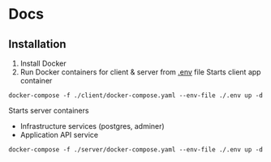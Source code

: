 # Docs
## Installation 
1. Install Docker
2. Run Docker containers for client & server from [.env](.env) file
Starts client app container 

```shell
docker-compose -f ./client/docker-compose.yaml --env-file ./.env up -d
```
Starts server containers
- Infrastructure services (postgres, adminer)
- Application API service
```shell
docker-compose -f ./server/docker-compose.yaml --env-file ./.env up -d
```
